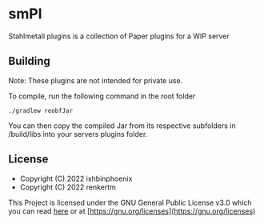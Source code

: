 # smPl
Stahlmetall plugins is a collection of Paper plugins for a WIP server

## Building
Note: These plugins are not intended for private use.

To compile, run the following command in the root folder
```shell
./gradlew reobfJar
```

You can then copy the compiled Jar from its respective subfolders in /build/libs into your servers plugins folder.

## License
- Copyright (C) 2022 ixhbinphoenix
- Copyright (C) 2022 renkertm

This Project is licensed under the GNU General Public License v3.0 which you can read [here](./LICENSE) or at [https://gnu.org/licenses](https://gnu.org/licenses)
